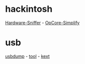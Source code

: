 # hackintosh 
[Hardware-Sniffer](https://github.com/lzhoang2801/Hardware-Sniffer) - 
[OpCore-Simplify ](https://github.com/lzhoang2801/OpCore-Simplify)

# usb
[usbdump](https://github.com/USBToolBox/usbdump) - 
[tool](https://github.com/USBToolBox/tool) - 
[kext](https://github.com/USBToolBox/kext)
